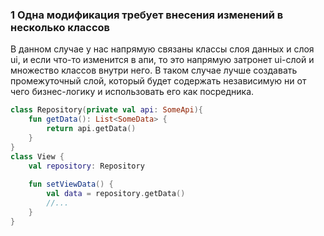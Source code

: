 ### 1 Одна модификация требует внесения изменений в несколько классов

В данном случае у нас напрямую связаны классы слоя данных и слоя ui, и если что-то изменится
в апи, то это напрямую затронет ui-слой и множество классов внутри него. В таком случае
лучше создавать промежуточный слой, который будет содержать независимую ни от чего бизнес-логику
и использовать его как посредника.

```kotlin
class Repository(private val api: SomeApi){
    fun getData(): List<SomeData> {
        return api.getData()
    }
}
class View {
    val repository: Repository
    
    fun setViewData() {
        val data = repository.getData()
        //...
    }
}
```